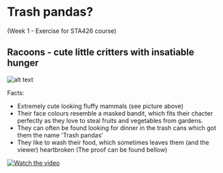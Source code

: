 # Trash pandas?
(Week 1 - Exercise for STA426 course)

## Racoons - cute little critters with insatiable hunger

![alt text](https://i.natgeofe.com/n/8271db90-5c35-46bc-9429-588a9529e44a/raccoon_thumb_3x2.JPG)

Facts: 
- Extremely cute looking fluffy mammals (see picture above)
- Their face colours resemble a masked bandit, which fits their chacter perfectly as they love to steal fruits and vegetables from gardens.
- They can often be found looking for dinner in the trash cans which got them the name 'Trash pandas'
- They like to wash their food, which sometimes leaves them (and the viewer) heartbroken (The proof can be found bellow)


[![Watch the video](https://www.youtube.com/watch?v=rfbb4yRBH64/maxresdefault.jpg)](https://www.youtube.com/watch?v=rfbb4yRBH64)
